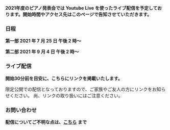 **2021年度のピアノ発表会では Youtube Live を使ったライブ配信を予定しております。開始時間やアクセス先はこのページで告知させていただきます。**

### 日程

**第一部 2021 年 7 月 25 日 午後 2 時～**

**第二部 2021 年 9 月 4 日 午後 2 時～**

### ライブ配信

**開始30分前を目安に、こちらにリンクを掲載いたします。**

限定公開での配信となっておりますので、ご家族やご友人の方にリンクをお知らせください。
尚、リンクの取り扱いにはご注意ください。

### お問い合わせ

**配信についてご不明な点は、[こちら](mailto:keitarou.kondou@gmail.com) まで**
